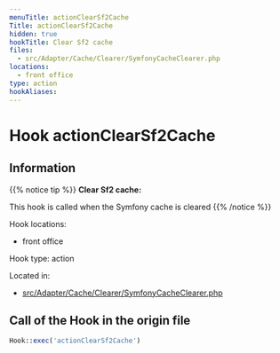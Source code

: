 ```yaml
---
menuTitle: actionClearSf2Cache
Title: actionClearSf2Cache
hidden: true
hookTitle: Clear Sf2 cache
files:
  - src/Adapter/Cache/Clearer/SymfonyCacheClearer.php
locations:
  - front office
type: action
hookAliases:
---
```


# Hook actionClearSf2Cache

## Information

{{% notice tip %}}
**Clear Sf2 cache:** 

This hook is called when the Symfony cache is cleared
{{% /notice %}}

Hook locations: 
  - front office

Hook type: action

Located in: 
  - [src/Adapter/Cache/Clearer/SymfonyCacheClearer.php](https://github.com/PrestaShop/PrestaShop/blob/8.0.x/src/Adapter/Cache/Clearer/SymfonyCacheClearer.php)

## Call of the Hook in the origin file

```php
Hook::exec('actionClearSf2Cache')
```